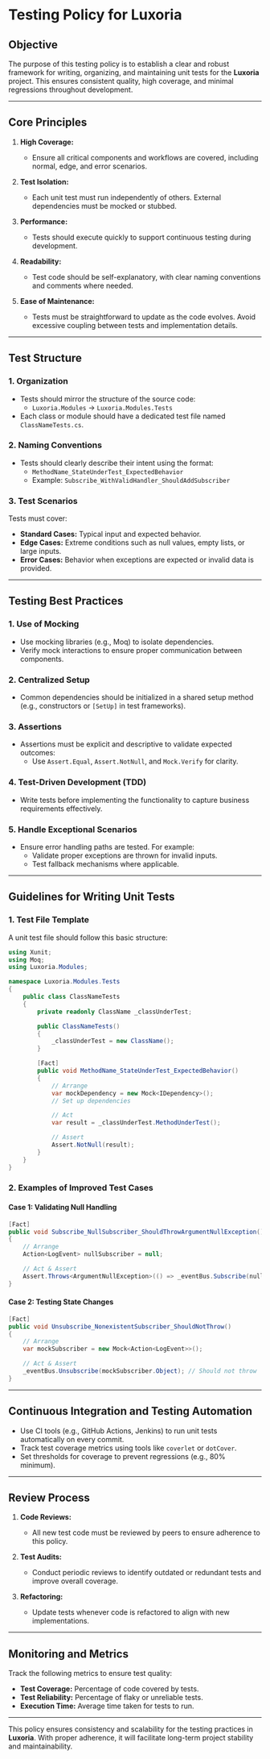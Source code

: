 ﻿# Testing Policy for **Luxoria**

## **Objective**
The purpose of this testing policy is to establish a clear and robust framework for writing, organizing, and maintaining unit tests for the **Luxoria** project. This ensures consistent quality, high coverage, and minimal regressions throughout development.

---

## **Core Principles**

1. **High Coverage:**
    - Ensure all critical components and workflows are covered, including normal, edge, and error scenarios.

2. **Test Isolation:**
    - Each unit test must run independently of others. External dependencies must be mocked or stubbed.

3. **Performance:**
    - Tests should execute quickly to support continuous testing during development.

4. **Readability:**
    - Test code should be self-explanatory, with clear naming conventions and comments where needed.

5. **Ease of Maintenance:**
    - Tests must be straightforward to update as the code evolves. Avoid excessive coupling between tests and implementation details.

---

## **Test Structure**

### **1. Organization**
- Tests should mirror the structure of the source code:
    - `Luxoria.Modules` → `Luxoria.Modules.Tests`
- Each class or module should have a dedicated test file named `ClassNameTests.cs`.

### **2. Naming Conventions**
- Tests should clearly describe their intent using the format:
    - `MethodName_StateUnderTest_ExpectedBehavior`
    - Example: `Subscribe_WithValidHandler_ShouldAddSubscriber`

### **3. Test Scenarios**
Tests must cover:
- **Standard Cases:** Typical input and expected behavior.
- **Edge Cases:** Extreme conditions such as null values, empty lists, or large inputs.
- **Error Cases:** Behavior when exceptions are expected or invalid data is provided.

---

## **Testing Best Practices**

### **1. Use of Mocking**
- Use mocking libraries (e.g., Moq) to isolate dependencies.
- Verify mock interactions to ensure proper communication between components.

### **2. Centralized Setup**
- Common dependencies should be initialized in a shared setup method (e.g., constructors or `[SetUp]` in test frameworks).

### **3. Assertions**
- Assertions must be explicit and descriptive to validate expected outcomes:
    - Use `Assert.Equal`, `Assert.NotNull`, and `Mock.Verify` for clarity.

### **4. Test-Driven Development (TDD)**
- Write tests before implementing the functionality to capture business requirements effectively.

### **5. Handle Exceptional Scenarios**
- Ensure error handling paths are tested. For example:
    - Validate proper exceptions are thrown for invalid inputs.
    - Test fallback mechanisms where applicable.

---

## **Guidelines for Writing Unit Tests**

### **1. Test File Template**
A unit test file should follow this basic structure:

```csharp
using Xunit;
using Moq;
using Luxoria.Modules;

namespace Luxoria.Modules.Tests
{
    public class ClassNameTests
    {
        private readonly ClassName _classUnderTest;

        public ClassNameTests()
        {
            _classUnderTest = new ClassName();
        }

        [Fact]
        public void MethodName_StateUnderTest_ExpectedBehavior()
        {
            // Arrange
            var mockDependency = new Mock<IDependency>();
            // Set up dependencies

            // Act
            var result = _classUnderTest.MethodUnderTest();

            // Assert
            Assert.NotNull(result);
        }
    }
}
```

### **2. Examples of Improved Test Cases**

#### Case 1: Validating Null Handling
```csharp
[Fact]
public void Subscribe_NullSubscriber_ShouldThrowArgumentNullException()
{
    // Arrange
    Action<LogEvent> nullSubscriber = null;

    // Act & Assert
    Assert.Throws<ArgumentNullException>(() => _eventBus.Subscribe(nullSubscriber));
}
```

#### Case 2: Testing State Changes
```csharp
[Fact]
public void Unsubscribe_NonexistentSubscriber_ShouldNotThrow()
{
    // Arrange
    var mockSubscriber = new Mock<Action<LogEvent>>();

    // Act & Assert
    _eventBus.Unsubscribe(mockSubscriber.Object); // Should not throw
}
```

---

## **Continuous Integration and Testing Automation**

- Use CI tools (e.g., GitHub Actions, Jenkins) to run unit tests automatically on every commit.
- Track test coverage metrics using tools like `coverlet` or `dotCover`.
- Set thresholds for coverage to prevent regressions (e.g., 80% minimum).

---

## **Review Process**

1. **Code Reviews:**
    - All new test code must be reviewed by peers to ensure adherence to this policy.

2. **Test Audits:**
    - Conduct periodic reviews to identify outdated or redundant tests and improve overall coverage.

3. **Refactoring:**
    - Update tests whenever code is refactored to align with new implementations.

---

## **Monitoring and Metrics**

Track the following metrics to ensure test quality:
- **Test Coverage:** Percentage of code covered by tests.
- **Test Reliability:** Percentage of flaky or unreliable tests.
- **Execution Time:** Average time taken for tests to run.

---

This policy ensures consistency and scalability for the testing practices in **Luxoria**. With proper adherence, it will facilitate long-term project stability and maintainability.
